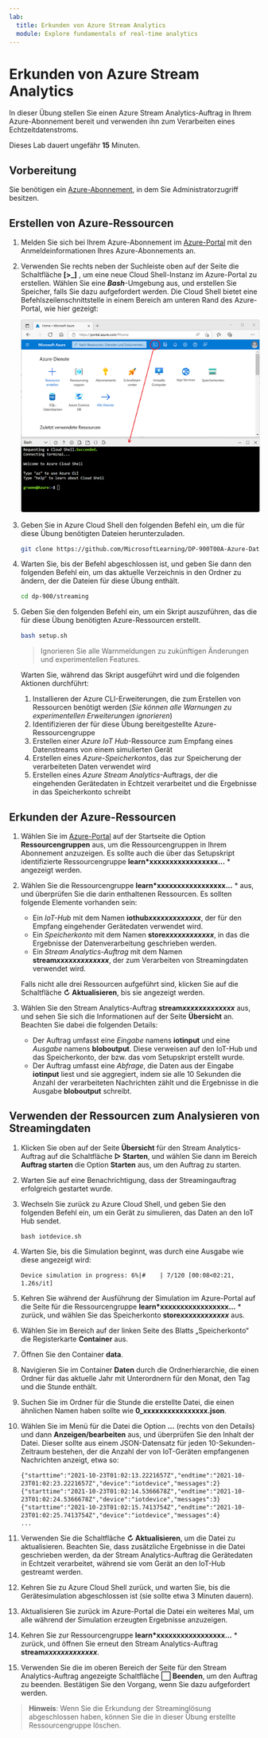 ```yaml
---
lab:
  title: Erkunden von Azure Stream Analytics
  module: Explore fundamentals of real-time analytics
---
```


# Erkunden von Azure Stream Analytics

In dieser Übung stellen Sie einen Azure Stream Analytics-Auftrag in Ihrem Azure-Abonnement bereit und verwenden ihn zum Verarbeiten eines Echtzeitdatenstroms.

Dieses Lab dauert ungefähr **15** Minuten.

## Vorbereitung

Sie benötigen ein [Azure-Abonnement](https://azure.microsoft.com/free), in dem Sie Administratorzugriff besitzen.

## Erstellen von Azure-Ressourcen

1. Melden Sie sich bei Ihrem Azure-Abonnement im [Azure-Portal](https://portal.azure.com) mit den Anmeldeinformationen Ihres Azure-Abonnements an.

1. Verwenden Sie rechts neben der Suchleiste oben auf der Seite die Schaltfläche **[\>_]** , um eine neue Cloud Shell-Instanz im Azure-Portal zu erstellen. Wählen Sie eine ***Bash***-Umgebung aus, und erstellen Sie Speicher, falls Sie dazu aufgefordert werden. Die Cloud Shell bietet eine Befehlszeilenschnittstelle in einem Bereich am unteren Rand des Azure-Portal, wie hier gezeigt:

    ![Azure-Portal mit einem Cloud Shell-Bereich](./images/cloud-shell.png)

1. Geben Sie in Azure Cloud Shell den folgenden Befehl ein, um die für diese Übung benötigten Dateien herunterzuladen.

    ```bash
    git clone https://github.com/MicrosoftLearning/DP-900T00A-Azure-Data-Fundamentals dp-900
    ```

1. Warten Sie, bis der Befehl abgeschlossen ist, und geben Sie dann den folgenden Befehl ein, um das aktuelle Verzeichnis in den Ordner zu ändern, der die Dateien für diese Übung enthält.

    ```bash
    cd dp-900/streaming
    ```

1. Geben Sie den folgenden Befehl ein, um ein Skript auszuführen, das die für diese Übung benötigten Azure-Ressourcen erstellt.

    ```bash
    bash setup.sh
    ```

    > Ignorieren Sie alle Warnmeldungen zu zukünftigen Änderungen und experimentellen Features.

    Warten Sie, während das Skript ausgeführt wird und die folgenden Aktionen durchführt:

    1. Installieren der Azure CLI-Erweiterungen, die zum Erstellen von Ressourcen benötigt werden (*Sie können alle Warnungen zu experimentellen Erweiterungen ignorieren*)
    1. Identifizieren der für diese Übung bereitgestellte Azure-Ressourcengruppe
    1. Erstellen einer *Azure IoT Hub*-Ressource zum Empfang eines Datenstreams von einem simulierten Gerät
    1. Erstellen eines *Azure-Speicherkontos*, das zur Speicherung der verarbeiteten Daten verwendet wird
    1. Erstellen eines *Azure Stream Analytics*-Auftrags, der die eingehenden Gerätedaten in Echtzeit verarbeitet und die Ergebnisse in das Speicherkonto schreibt

## Erkunden der Azure-Ressourcen

1. Wählen Sie im [Azure-Portal](https://portal.azure.com?azure-portal=true) auf der Startseite die Option **Ressourcengruppen** aus, um die Ressourcengruppen in Ihrem Abonnement anzuzeigen. Es sollte auch die über das Setupskript identifizierte Ressourcengruppe **learn*xxxxxxxxxxxxxxxxx...** * angezeigt werden.
2. Wählen Sie die Ressourcengruppe **learn*xxxxxxxxxxxxxxxxx...** * aus, und überprüfen Sie die darin enthaltenen Ressourcen. Es sollten folgende Elemente vorhanden sein:
    - Ein *IoT-Hub* mit dem Namen **iothub*xxxxxxxxxxxxx***, der für den Empfang eingehender Gerätedaten verwendet wird.
    - Ein *Speicherkonto* mit dem Namen **store*xxxxxxxxxxxx***, in das die Ergebnisse der Datenverarbeitung geschrieben werden.
    - Ein *Stream Analytics-Auftrag* mit dem Namen **stream*xxxxxxxxxxxxx***, der zum Verarbeiten von Streamingdaten verwendet wird.

    Falls nicht alle drei Ressourcen aufgeführt sind, klicken Sie auf die Schaltfläche **&#8635; Aktualisieren**, bis sie angezeigt werden.

3. Wählen Sie den Stream Analytics-Auftrag **stream*xxxxxxxxxxxxx*** aus, und sehen Sie sich die Informationen auf der Seite **Übersicht** an. Beachten Sie dabei die folgenden Details:
    - Der Auftrag umfasst eine *Eingabe* namens **iotinput** und eine *Ausgabe* namens **bloboutput**. Diese verweisen auf den IoT-Hub und das Speicherkonto, der bzw. das vom Setupskript erstellt wurde.
    - Der Auftrag umfasst eine *Abfrage*, die Daten aus der Eingabe **iotinput** liest und sie aggregiert, indem sie alle 10 Sekunden die Anzahl der verarbeiteten Nachrichten zählt und die Ergebnisse in die Ausgabe **bloboutput** schreibt.

## Verwenden der Ressourcen zum Analysieren von Streamingdaten

1. Klicken Sie oben auf der Seite **Übersicht** für den Stream Analytics-Auftrag auf die Schaltfläche **&#9655; Starten**, und wählen Sie dann im Bereich **Auftrag starten** die Option **Starten** aus, um den Auftrag zu starten.
2. Warten Sie auf eine Benachrichtigung, dass der Streamingauftrag erfolgreich gestartet wurde.
3. Wechseln Sie zurück zu Azure Cloud Shell, und geben Sie den folgenden Befehl ein, um ein Gerät zu simulieren, das Daten an den IoT Hub sendet.

    ```
    bash iotdevice.sh
    ```

4. Warten Sie, bis die Simulation beginnt, was durch eine Ausgabe wie diese angezeigt wird:

    ```
    Device simulation in progress: 6%|#    | 7/120 [00:08<02:21, 1.26s/it]
    ```

5. Kehren Sie während der Ausführung der Simulation im Azure-Portal auf die Seite für die Ressourcengruppe **learn*xxxxxxxxxxxxxxxxx...** * zurück, und wählen Sie das Speicherkonto **store*xxxxxxxxxxxx*** aus.
6. Wählen Sie im Bereich auf der linken Seite des Blatts „Speicherkonto“ die Registerkarte **Container** aus.
7. Öffnen Sie den Container **data**.
8. Navigieren Sie im Container **Daten** durch die Ordnerhierarchie, die einen Ordner für das aktuelle Jahr mit Unterordnern für den Monat, den Tag und die Stunde enthält.
9. Suchen Sie im Ordner für die Stunde die erstellte Datei, die einen ähnlichen Namen haben sollte wie **0_xxxxxxxxxxxxxxxx.json**.
10. Wählen Sie im Menü für die Datei die Option **...** (rechts von den Details) und dann **Anzeigen/bearbeiten** aus, und überprüfen Sie den Inhalt der Datei. Dieser sollte aus einem JSON-Datensatz für jeden 10-Sekunden-Zeitraum bestehen, der die Anzahl der von IoT-Geräten empfangenen Nachrichten anzeigt, etwa so:

    ```
    {"starttime":"2021-10-23T01:02:13.2221657Z","endtime":"2021-10-23T01:02:23.2221657Z","device":"iotdevice","messages":2}
    {"starttime":"2021-10-23T01:02:14.5366678Z","endtime":"2021-10-23T01:02:24.5366678Z","device":"iotdevice","messages":3}
    {"starttime":"2021-10-23T01:02:15.7413754Z","endtime":"2021-10-23T01:02:25.7413754Z","device":"iotdevice","messages":4}
    ...
    ```

11. Verwenden Sie die Schaltfläche **&#8635; Aktualisieren**, um die Datei zu aktualisieren. Beachten Sie, dass zusätzliche Ergebnisse in die Datei geschrieben werden, da der Stream Analytics-Auftrag die Gerätedaten in Echtzeit verarbeitet, während sie vom Gerät an den IoT-Hub gestreamt werden.
12. Kehren Sie zu Azure Cloud Shell zurück, und warten Sie, bis die Gerätesimulation abgeschlossen ist (sie sollte etwa 3 Minuten dauern).
13. Aktualisieren Sie zurück im Azure-Portal die Datei ein weiteres Mal, um alle während der Simulation erzeugten Ergebnisse anzuzeigen.
14. Kehren Sie zur Ressourcengruppe **learn*xxxxxxxxxxxxxxxxx...** * zurück, und öffnen Sie erneut den Stream Analytics-Auftrag **stream*xxxxxxxxxxxxx***.
15. Verwenden Sie die im oberen Bereich der Seite für den Stream Analytics-Auftrag angezeigte Schaltfläche **&#11036; Beenden**, um den Auftrag zu beenden. Bestätigen Sie den Vorgang, wenn Sie dazu aufgefordert werden.

> **Hinweis**: Wenn Sie die Erkundung der Streaminglösung abgeschlossen haben, können Sie die in dieser Übung erstellte Ressourcengruppe löschen.
